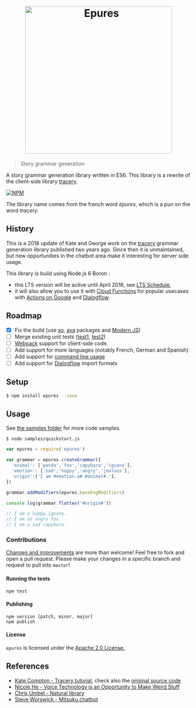 <h1 align="center">
	<img width="400" src="https://www.staedtler.fr/fr/mandala-creator/assets/elements/jess_meleragni_7.svg" alt="Epures">
</h1>

> Story grammar generation

A story grammar generation library written in ES6. This library is a rewrite of the client-side library [tracery](https://github.com/galaxykate/tracery).

[![NPM](https://nodei.co/npm/epures.png)](https://nodei.co/npm/epures/)

The library name comes from the french word *épures*, which is a pun on the word *tracery*.

## History

This is a 2018 update of Kate and George work on the [tracery](https://github.com/v21/tracery) grammar generation library published two years ago. Since then it is unmaintained, but new opportunities in the chatbot area make it interesting for server side usage.

This library is build using Node.js 6 Boron :
* this LTS version will be active until April 2018, see [LTS Schedule](https://github.com/nodejs/Release#release-schedule),
* it will also allow you to use it with [Cloud Functions](https://cloud.google.com/functions/docs/writing) for popular usecases with [Actions on Google](https://developers.google.com/actions/) and [Dialogflow](https://dialogflow.com).

## Roadmap

- [x] Fix the build (use [xo](https://github.com/sindresorhus/xo), [ava](https://github.com/avajs/ava) packages and [Modern JS](https://github.com/mbeaudru/modern-js-cheatsheet))
- [ ] Merge existing unit tests ([test1](https://github.com/galaxykate/tracery/blob/tracery2/js/test.js), [test2](https://github.com/galaxykate/tracery/blob/tracery2/js/test2.js))
- [ ] [Webpack](https://webpack.js.org) support for client-side code.
- [ ] Add support for more languages (notably French, German and Spanish)
- [ ] Add support for [command line usage](https://github.com/mattallty/Caporal.js)
- [ ] Add support for [Dialogflow](https://dialogflow.com) import formats

## Setup

```bash
$ npm install epures --save
```

##  Usage

See [the samples folder](/samples) for more code samples.

```
$ node samples/quickstart.js
```
```javascript
var epures = require('epures')

var grammar = epures.createGrammar({
  'animal': ['panda','fox','capybara','iguana'],
  'emotion': ['sad','happy','angry','jealous'],
  'origin':['I am #emotion.a# #animal#.'],
})

grammar.addModifiers(epures.baseEngModifiers)

console.log(grammar.flatten('#origin#'))

// I am a happy iguana.
// I am an angry fox.
// I am a sad capybara.
```

### Contributions

[Changes and improvements](https://github.com/mycaule/epures/wiki) are more than welcome! Feel free to fork and open a pull request. Please make your changes in a specific branch and request to pull into `master`!

#### Running the tests

```
npm test
```

#### Publishing
```
npm version [patch, minor, major]
npm publish
```

#### License
`epures` is licensed under the [Apache 2.0 License.](https://github.com/mycaule/epures/blob/master/LICENSE)

## References

* [Kate Compton - Tracery tutorial](http://www.crystalcodepalace.com/traceryTut.html), check also the [original source code](https://github.com/galaxykate/tracery/tree/tracery2/js/tracery)
* [Nicole He - Voice Technology is an Opportunity to Make Weird Stuff](https://medium.com/@nicolehe/voice-technology-is-an-opportunity-to-make-weird-stuff-d4296ce7448a)
* [Chris Umbel - Natural library](https://github.com/NaturalNode/natural)
* [Steve Worswick - Mitsuku chatbot](http://www.mitsuku.com)
